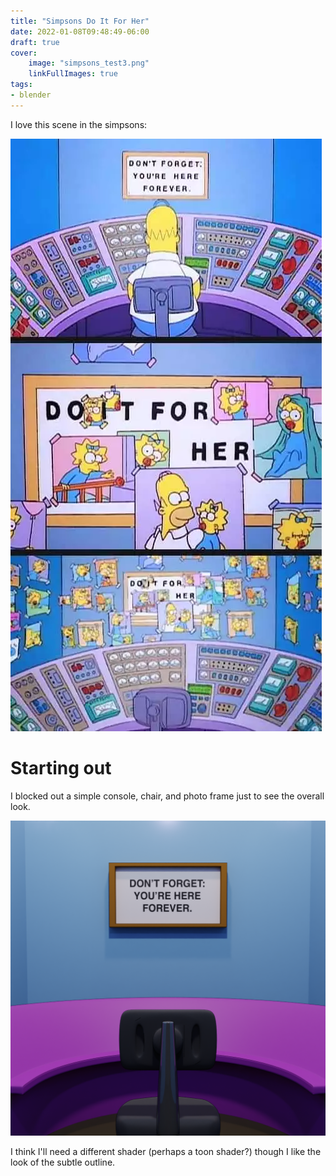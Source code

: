 ```yaml
---
title: "Simpsons Do It For Her"
date: 2022-01-08T09:48:49-06:00
draft: true
cover:
    image: "simpsons_test3.png"
    linkFullImages: true
tags:
- blender
---
```


I love this scene in the simpsons:

![do it for her](reference.png)

# Starting out

I blocked out a simple console, chair, and photo frame just to see the overall look.

![initial render](simpsons_test3.png)

I think I'll need a different shader (perhaps a toon shader?) though I like the look of the subtle outline.
